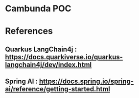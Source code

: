 # Cambunda POC

# References

## Quarkus LangChain4j : https://docs.quarkiverse.io/quarkus-langchain4j/dev/index.html
## Spring AI : https://docs.spring.io/spring-ai/reference/getting-started.html
